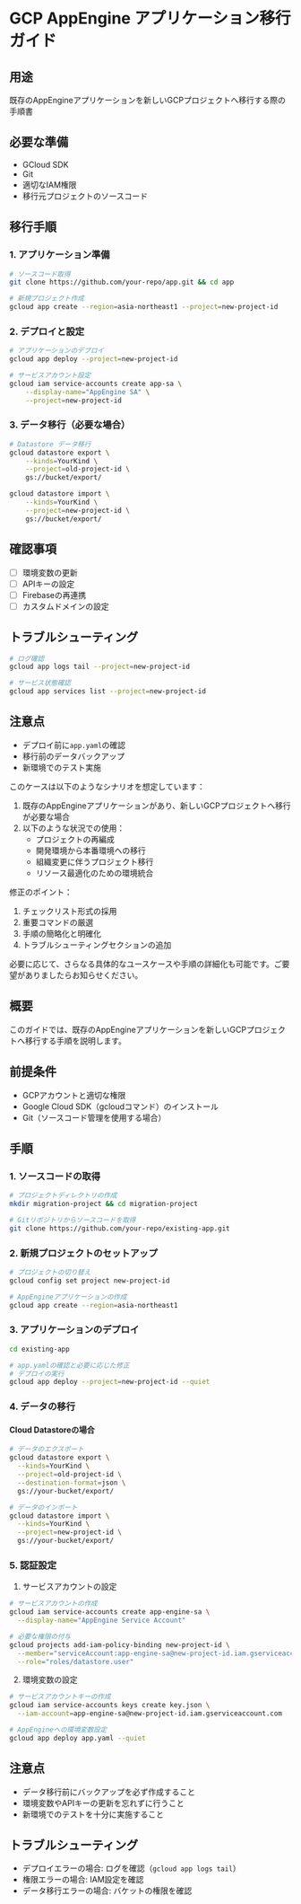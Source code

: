 # GCP AppEngine アプリケーション移行ガイド

## 用途
既存のAppEngineアプリケーションを新しいGCPプロジェクトへ移行する際の手順書

## 必要な準備
- GCloud SDK
- Git
- 適切なIAM権限
- 移行元プロジェクトのソースコード

## 移行手順

### 1. アプリケーション準備
```bash
# ソースコード取得
git clone https://github.com/your-repo/app.git && cd app

# 新規プロジェクト作成
gcloud app create --region=asia-northeast1 --project=new-project-id
```

### 2. デプロイと設定
```bash
# アプリケーションのデプロイ
gcloud app deploy --project=new-project-id

# サービスアカウント設定
gcloud iam service-accounts create app-sa \
    --display-name="AppEngine SA" \
    --project=new-project-id
```

### 3. データ移行（必要な場合）
```bash
# Datastore データ移行
gcloud datastore export \
    --kinds=YourKind \
    --project=old-project-id \
    gs://bucket/export/

gcloud datastore import \
    --kinds=YourKind \
    --project=new-project-id \
    gs://bucket/export/
```

## 確認事項
- [ ] 環境変数の更新
- [ ] APIキーの設定
- [ ] Firebaseの再連携
- [ ] カスタムドメインの設定

## トラブルシューティング
```bash
# ログ確認
gcloud app logs tail --project=new-project-id

# サービス状態確認
gcloud app services list --project=new-project-id
```

## 注意点
- デプロイ前に`app.yaml`の確認
- 移行前のデータバックアップ
- 新環境でのテスト実施


このケースは以下のようなシナリオを想定しています：

1. 既存のAppEngineアプリケーションがあり、新しいGCPプロジェクトへ移行が必要な場合
2. 以下のような状況での使用：
   - プロジェクトの再編成
   - 開発環境から本番環境への移行
   - 組織変更に伴うプロジェクト移行
   - リソース最適化のための環境統合

修正のポイント：
1. チェックリスト形式の採用
2. 重要コマンドの厳選
3. 手順の簡略化と明確化
4. トラブルシューティングセクションの追加

必要に応じて、さらなる具体的なユースケースや手順の詳細化も可能です。ご要望がありましたらお知らせください。
## 概要
このガイドでは、既存のAppEngineアプリケーションを新しいGCPプロジェクトへ移行する手順を説明します。

## 前提条件
- GCPアカウントと適切な権限
- Google Cloud SDK（gcloudコマンド）のインストール
- Git（ソースコード管理を使用する場合）

## 手順

### 1. ソースコードの取得
```bash
# プロジェクトディレクトリの作成
mkdir migration-project && cd migration-project

# Gitリポジトリからソースコードを取得
git clone https://github.com/your-repo/existing-app.git
```

### 2. 新規プロジェクトのセットアップ
```bash
# プロジェクトの切り替え
gcloud config set project new-project-id

# AppEngineアプリケーションの作成
gcloud app create --region=asia-northeast1
```

### 3. アプリケーションのデプロイ
```bash
cd existing-app

# app.yamlの確認と必要に応じた修正
# デプロイの実行
gcloud app deploy --project=new-project-id --quiet
```

### 4. データの移行
#### Cloud Datastoreの場合
```bash
# データのエクスポート
gcloud datastore export \
  --kinds=YourKind \
  --project=old-project-id \
  --destination-format=json \
  gs://your-bucket/export/

# データのインポート
gcloud datastore import \
  --kinds=YourKind \
  --project=new-project-id \
  gs://your-bucket/export/
```

### 5. 認証設定
1. サービスアカウントの設定
```bash
# サービスアカウントの作成
gcloud iam service-accounts create app-engine-sa \
  --display-name="AppEngine Service Account"

# 必要な権限の付与
gcloud projects add-iam-policy-binding new-project-id \
  --member="serviceAccount:app-engine-sa@new-project-id.iam.gserviceaccount.com" \
  --role="roles/datastore.user"
```

2. 環境変数の設定
```bash
# サービスアカウントキーの作成
gcloud iam service-accounts keys create key.json \
  --iam-account=app-engine-sa@new-project-id.iam.gserviceaccount.com

# AppEngineへの環境変数設定
gcloud app deploy app.yaml --quiet
```

## 注意点
- データ移行前にバックアップを必ず作成すること
- 環境変数やAPIキーの更新を忘れずに行うこと
- 新環境でのテストを十分に実施すること

## トラブルシューティング
- デプロイエラーの場合: ログを確認（`gcloud app logs tail`）
- 権限エラーの場合: IAM設定を確認
- データ移行エラーの場合: バケットの権限を確認
